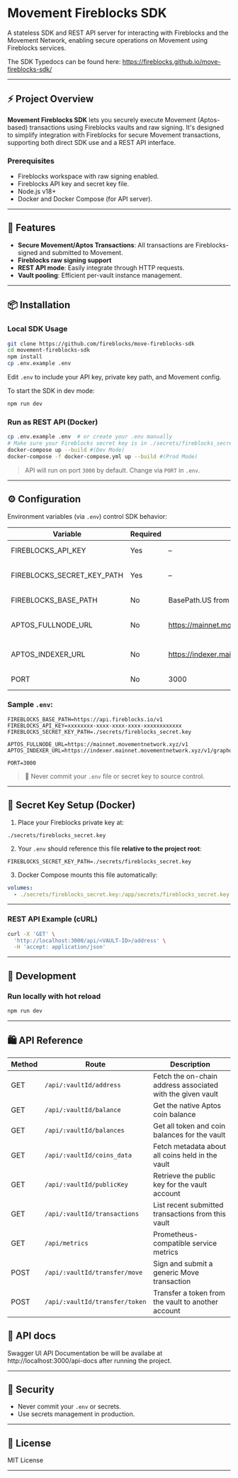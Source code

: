 # Movement Fireblocks SDK

A stateless SDK and REST API server for interacting with Fireblocks and the Movement Network, enabling secure operations on Movement using Fireblocks services.

The SDK Typedocs can be found here:
https://fireblocks.github.io/move-fireblocks-sdk/

---

## ⚡ Project Overview

**Movement Fireblocks SDK** lets you securely execute Movement (Aptos-based) transactions using Fireblocks vaults and raw signing.
It's designed to simplify integration with Fireblocks for secure Movement transactions, supporting both direct SDK use and a REST API interface.

### **Prerequisites**

- Fireblocks workspace with raw signing enabled.
- Fireblocks API key and secret key file.
- Node.js v18+
- Docker and Docker Compose (for API server).

---

## 🚀 Features

- **Secure Movement/Aptos Transactions**: All transactions are Fireblocks-signed and submitted to Movement.
- **Fireblocks raw signing support**
- **REST API mode**: Easily integrate through HTTP requests.
- **Vault pooling**: Efficient per-vault instance management.

---

## 📦 Installation

### **Local SDK Usage**

```bash
git clone https://github.com/fireblocks/move-fireblocks-sdk
cd movement-fireblocks-sdk
npm install
cp .env.example .env
```

Edit `.env` to include your API key, private key path, and Movement config.

To start the SDK in dev mode:

```bash
npm run dev
```

### **Run as REST API (Docker)**

```bash
cp .env.example .env  # or create your .env manually
# Make sure your Fireblocks secret key is in ./secrets/fireblocks_secret.key
docker-compose up --build #(Dev Mode)
docker-compose -f docker-compose.yml up --build #(Prod Mode)
```

> API will run on port `3000` by default. Change via `PORT` in `.env`.

---

## ⚙️ Configuration

Environment variables (via `.env`) control SDK behavior:

| Variable                   | Required | Default                                                | Description                             |
| -------------------------- | -------- | ------------------------------------------------------ | --------------------------------------- |
| FIREBLOCKS_API_KEY         | Yes      | –                                                      | Your Fireblocks API key                 |
| FIREBLOCKS_SECRET_KEY_PATH | Yes      | –                                                      | Path to your Fireblocks secret key file |
| FIREBLOCKS_BASE_PATH       | No       | BasePath.US from "@fireblocks/ts-sdk"                  | Base URL of the Fireblocks API          |
| APTOS_FULLNODE_URL         | No       | https://mainnet.movementnetwork.xyz/v1                 | Movement/Aptos fullnode endpoint        |
| APTOS_INDEXER_URL          | No       | https://indexer.mainnet.movementnetwork.xyz/v1/graphql | Movement indexer (GraphQL) URL          |
| PORT                       | No       | 3000                                                   | Port to run the REST API server         |

### Sample `.env`:

```dotenv
FIREBLOCKS_BASE_PATH=https://api.fireblocks.io/v1
FIREBLOCKS_API_KEY=xxxxxxxx-xxxx-xxxx-xxxx-xxxxxxxxxxxx
FIREBLOCKS_SECRET_KEY_PATH=./secrets/fireblocks_secret.key

APTOS_FULLNODE_URL=https://mainnet.movementnetwork.xyz/v1
APTOS_INDEXER_URL=https://indexer.mainnet.movementnetwork.xyz/v1/graphql

PORT=3000
```

> 🔐 Never commit your `.env` file or secret key to source control.

---

## 🔑 Secret Key Setup (Docker)

1. Place your Fireblocks private key at:

```
./secrets/fireblocks_secret.key
```

2. Your `.env` should reference this file **relative to the project root**:

```dotenv
FIREBLOCKS_SECRET_KEY_PATH=./secrets/fireblocks_secret.key
```

3. Docker Compose mounts this file automatically:

```yaml
volumes:
  - ./secrets/fireblocks_secret.key:/app/secrets/fireblocks_secret.key:ro
```

---

### REST API Example (cURL)

```bash
curl -X 'GET' \
  'http://localhost:3000/api/<VAULT-ID>/address' \
  -H 'accept: application/json'
```

---

## 🔄 Development

### Run locally with hot reload

```bash
npm run dev
```

---

## 🛍️ API Reference

| Method | Route                          | Description                                                |
| ------ | ------------------------------ | ---------------------------------------------------------- |
| GET    | `/api/:vaultId/address`        | Fetch the on-chain address associated with the given vault |
| GET    | `/api/:vaultId/balance`        | Get the native Aptos coin balance                          |
| GET    | `/api/:vaultId/balances`       | Get all token and coin balances for the vault              |
| GET    | `/api/:vaultId/coins_data`     | Fetch metadata about all coins held in the vault           |
| GET    | `/api/:vaultId/publicKey`      | Retrieve the public key for the vault account              |
| GET    | `/api/:vaultId/transactions`   | List recent submitted transactions from this vault         |
| GET    | `/api/metrics`                 | Prometheus-compatible service metrics                      |
| POST   | `/api/:vaultId/transfer/move`  | Sign and submit a generic Move transaction                 |
| POST   | `/api/:vaultId/transfer/token` | Transfer a token from the vault to another account         |

## 📗 API docs

Swagger UI API Documentation be will be availabe at http://localhost:3000/api-docs after running the project.

---

## 🚪 Security

- Never commit your `.env` or secrets.
- Use secrets management in production.

---

## 📄 License

MIT License

---
